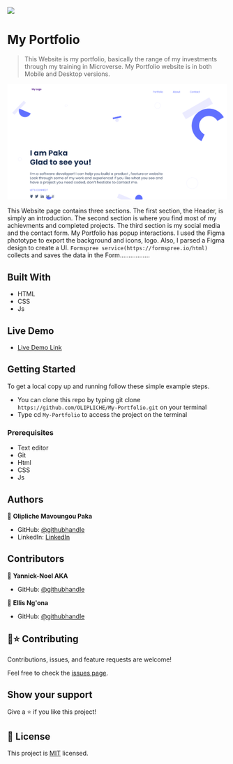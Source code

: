 ![](https://img.shields.io/badge/Microverse-blueviolet)

# My Portfolio

>This Website is my portfolio, basically the range of my investments through my training in Microverse. My Portfolio website is in both Mobile and Desktop versions.

![screenshot](image/short.png)

This Website page contains three sections. The first section, the Header, is simply an introduction. The second section is where you find most of my achievments and completed projects. The third section is my social media and the contact form. My Portfolio has popup interactions. I used the Figma phototype to export the background and icons, logo. Also, I parsed a Figma design to create a UI. `Formspree service(https://formspree.io/html)` collects and saves the data in the Form.................  

## Built With

- HTML
- CSS
- Js

## Live Demo
- [Live Demo Link](https://paka-my-portfolio.netlify.app/)

## Getting Started
To get a local copy up and running follow these simple example steps.

- You can clone this repo by typing git clone `https://github.com/OLIPLICHE/My-Portfolio.git` on your terminal
- Type cd `My-Portfolio` to access the project on the terminal

### Prerequisites
- Text editor
- Git
- Html
- CSS
- Js

## Authors
👤 **Olipliche Mavoungou Paka**
- GitHub: [@githubhandle](https://github.com/OLIPLICHE)
- LinkedIn: [LinkedIn](https://www.linkedin.com/in/olipliche-paka-mavoungou/)

## Contributors
👤 **Yannick-Noel AKA**
- GitHub: [@githubhandle](https://github.com/codecaiine)

👤 **Ellis Ng'ona**
- GitHub: [@githubhandle](https://github.com/mwanawabangona)

## 🤝⭐️ Contributing

Contributions, issues, and feature requests are welcome!

Feel free to check the [issues page](https://github.com/OLIPLICHE/My-Portfolio/issues).

## Show your support

Give a ⭐️ if you like this project!

## 📝 License

This project is [MIT](./MIT.md) licensed.
